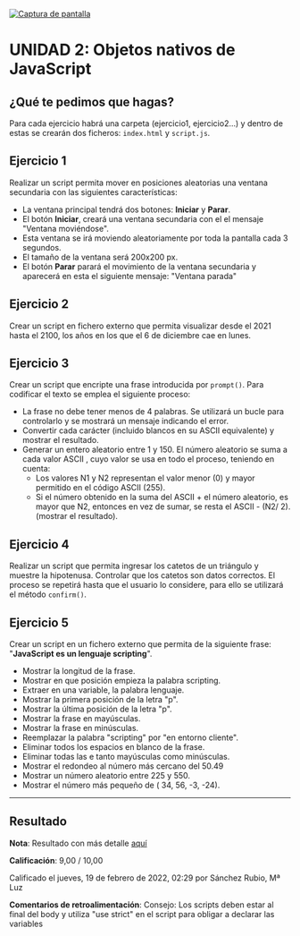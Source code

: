 [![Captura de pantalla](https://github.com/HenestrosaDev/2-daw/blob/main/Desarrollo%20web%20en%20entorno%20cliente/U2%20Objetos%20nativos%20de%20JavaScript/Ejercicios/Tarea%20de%20la%20unidad/docs/screenshot.png)](https://lhjc-dwec-tarea2.netlify.app/)

# UNIDAD 2: Objetos nativos de JavaScript
## ¿Qué te pedimos que hagas?

Para cada ejercicio habrá una carpeta (ejercicio1, ejercicio2…) y dentro de estas se crearán dos ficheros: `index.html` y `script.js`.

## Ejercicio 1
Realizar un script  permita mover en posiciones aleatorias una ventana secundaria con las siguientes características: 

- La ventana principal tendrá dos botones: **Iniciar** y **Parar**.
- El botón **Iniciar**, creará una ventana secundaria con el el mensaje "Ventana moviéndose".
- Esta ventana se irá moviendo aleatoriamente por toda la pantalla cada 3 segundos.
- El tamaño de la ventana será 200x200 px.
- El botón **Parar** parará el movimiento de la ventana secundaria y aparecerá en esta el siguiente mensaje: "Ventana parada"

## Ejercicio 2
Crear un script en fichero externo que permita visualizar desde el 2021 hasta el 2100, los años en los que el 6 de diciembre cae en lunes.

## Ejercicio 3
Crear un script que encripte una frase introducida por `prompt()`. Para codificar el texto se emplea el siguiente proceso: 

- La frase no debe tener menos de 4 palabras. Se utilizará un bucle para controlarlo y se mostrará un mensaje indicando el error.
- Convertir cada carácter (incluido blancos en su ASCII equivalente) y mostrar el resultado.
- Generar un entero aleatorio entre 1 y 150.  El número aleatorio se suma a cada valor ASCII , cuyo valor se usa en todo el proceso, teniendo en cuenta:
	+ Los valores N1 y N2 representan el valor menor (0) y mayor permitido en el código ASCII (255).
	+ Si el número obtenido en la suma del ASCII + el número aleatorio, es mayor que N2, entonces en vez de sumar, se resta  el ASCII - (N2/ 2). (mostrar el resultado).

## Ejercicio 4
Realizar un script que permita ingresar los catetos de un triángulo y muestre la hipotenusa. Controlar que los catetos son datos correctos. El proceso se repetirá hasta que el usuario lo considere, para ello se utilizará el método `confirm()`. 


## Ejercicio 5
Crear un script en un fichero externo que permita de la siguiente frase: "**JavaScript es un lenguaje scripting**".

- Mostrar la longitud de la frase.
- Mostrar en que posición empieza la palabra scripting.
- Extraer en una variable, la palabra lenguaje.
- Mostrar la primera posición de la letra "p".
- Mostrar la última posición de la letra "p".
- Mostrar la frase en mayúsculas.
- Mostrar la frase en minúsculas.
- Reemplazar la palabra "scripting" por "en entorno cliente".
- Eliminar todos los espacios en blanco de la frase.
- Eliminar todas las e tanto mayúsculas como minúsculas.
- Mostrar el redondeo al número más cercano del 50.49
- Mostrar un número aleatorio entre 225 y 550.
- Mostrar el número más pequeño de ( 34, 56, -3, -24).

---

## Resultado

**Nota**: Resultado con más detalle [aquí](https://drive.google.com/file/d/1282tDrRUSABU0KPDXtjRhmRI5OISruj5/view?usp=sharing)

**Calificación**: 9,00 / 10,00

Calificado el jueves, 19 de febrero de 2022, 02:29 por Sánchez Rubio, Mª Luz

**Comentarios de retroalimentación**:
Consejo: Los scripts deben estar al final del body y utiliza "use strict" en el script para obligar a declarar las variables



